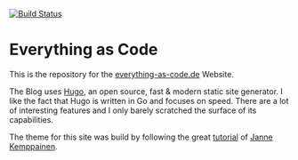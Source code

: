 [![Build Status](https://travis-ci.org/devulrix/everything-as-code.svg?branch=master)](https://travis-ci.org/devulrix/everything-as-code)

# Everything as Code

This is the repository for the [everything-as-code.de](http://everything-as-code.de) Website.

The Blog uses [Hugo](https://gohugo.io/), an open source, fast & modern static site generator. I like the fact that Hugo is written in Go and focuses on speed. There are a lot of interesting features and I only barely scratched the surface of its capabilities.

The theme for this site was build by following the great [tutorial](http://localhost:1313/about/) of [Janne Kemppainen](https://twitter.com/pakstech).